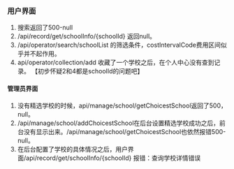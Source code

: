 ### 用户界面
1. 搜索返回了500-null
2. /api/record/get/schoolInfo/{schoolId} 返回null。
3. /api/operator/search/schoolList 的筛选条件，costIntervalCode费用区间似乎并不起作用。
4. api/operator/collection/add 收藏了一个学校之后，在个人中心没有查到记录。 【初步怀疑2和4都是schoolId的问题吧】


#### 管理员界面
1. 没有精选学校的时候，api/manage/school/getChoicestSchool返回了500，null。
2. /api/manage/school/addChoicestSchool在后台设置精选学校成功之后，前台没有显示出来。/api/manage/school/getChoicestSchool也依然报错500-null。
3. 在后台配置了学校的具体情况之后，用户界面/api/record/get/schoolInfo/{schoolId} 报错：查询学校详情错误